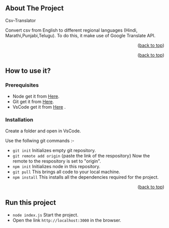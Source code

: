 ## About The Project

Csv-Translator

Convert csv from English to different regional languages (Hindi,
Marathi,Punjabi,Telugu). To do this, it make use of Google Translate
API.

<p align="right">(<a href="#readme-top">back to top</a>)</p>

<p align="right">(<a href="#readme-top">back to top</a>)</p>

<!-- GETTING STARTED -->

## How to use it?

### Prerequisites

- Node get it from [Here](https://nodejs.org/en/download/).
- Git get it from [Here](https://git-scm.com/downloads).
- VsCode get it from [Here](https://code.visualstudio.com/download) .

### Installation

Create a folder and open in VsCode.

Use the follwing git commands :-

- `git init` Initializes empty git repository.
- `git remote add origin` {paste the link of the respository} Now the remote to the respository is set to "origin".
- `npm init` Initializes node in this repository.
- `git pull` This brings all code to your local machine.
- `npm install` This installs all the dependencies required for the project.

<p align="right">(<a href="#readme-top">back to top</a>)</p>

<!-- USAGE EXAMPLES -->

## Run this project

- `node index.js` Start the project.
- Open the link `http://localhost:3000` in the browser.
